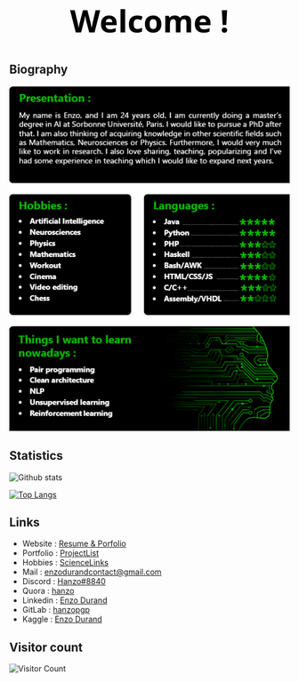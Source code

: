 <h1 align="center" style="color:#000; font-family: 'Segoe UI'; font-size: 4em;">Welcome !</h1>

## Biography 

<p><img width="1400" src="current.png"></p>

## Statistics 

![Github stats](https://github-readme-stats.vercel.app/api?username=hanzopgp&theme=highcontrast&hide_border=true&show_icons=true&count_private=true&title_color=09ba00&icon_color=09ba00)

[![Top Langs](https://github-readme-stats.vercel.app/api/top-langs/?username=hanzopgp&layout=compact&langs_count=13&bg_color=000000&title_color=09ba00&text_color=ffffff&hide_border=true&hide=jupyter%20notebook,TeX,SCSS,CSS,HTML&exclude_repo=First3DGame,TeX&card_width=445)](https://github.com/anuraghazra/github-readme-stats)

## Links 

- Website : [Resume & Porfolio](https://hanzopgp.github.io/CVPortfolioWeb/)
- Portfolio : [ProjectList](https://hanzopgp.github.io/ProjectList/)
- Hobbies : [ScienceLinks](https://github.com/hanzopgp/ScienceLinks/blob/master/README.md)
- Mail : [enzodurandcontact@gmail.com](mailto:enzodurandcontact@gmail.com)
- Discord : [Hanzo#8840](https://discordapp.com/users/339384664118657034/)
- Quora : [hanzo](https://fr.quora.com/profile/Hanzo?ch=10&share=519cf10b&srid=YhyTm) 
- Linkedin : [Enzo Durand](https://www.linkedin.com/in/enzo-durand-494700204/)
- GitLab : [hanzopgp](https://gitlab.com/hanzopgp)
- Kaggle : [Enzo Durand](https://www.kaggle.com/enzodurand)

## Visitor count  

![Visitor Count](https://profile-counter.glitch.me/hanzopgp/count.svg)
